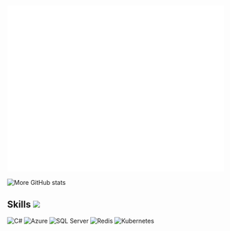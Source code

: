 ![Metrics](/github-metrics.svg)

![More GitHub stats](https://github-readme-stats.vercel.app/api?username=andreminelli&show_icons=true&theme=transparent&hide_border=true)

<h2> Skills <img src = "https://media2.giphy.com/media/QssGEmpkyEOhBCb7e1/giphy.gif?cid=ecf05e47a0n3gi1bfqntqmob8g9aid1oyj2wr3ds3mg700bl&rid=giphy.gif" width = 32px> </h2>
<p>
  <img alt="C#" src="https://img.shields.io/badge/-C%23-239120?style=for-the-badge&logo=dotnet&logoColor=white" />
  <img alt="Azure" src="https://img.shields.io/badge/Azure-blue?style=for-the-badge&logo=microsoftazure&logoColor=white" />
  <img alt="SQL Server" src="https://img.shields.io/badge/SQL%20Server-CC2927?style=for-the-badge&logo=microsoftsqlserver&logoColor=white" />
  <img alt="Redis" src="https://img.shields.io/badge/Redis-D00000?style=for-the-badge&logo=redis&logoColor=white" />
  <img alt="Kubernetes" src="https://img.shields.io/badge/-Kubernetes-2CA5E0?style=for-the-badge&logo=kubernetes&logoColor=white" />
</p>  
